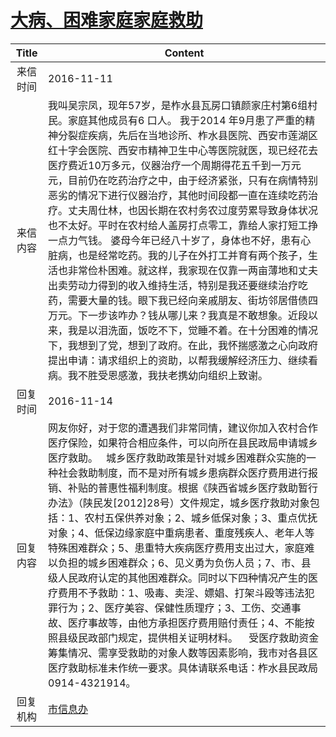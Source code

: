 # <a href="http://www.shangluo.gov.cn/zmhd/ldxxxx.jsp?urltype=leadermail.LeaderMailContentUrl&wbtreeid=1112&leadermailid=3879">大病、困难家庭家庭救助</a>
| Title |                                                                                                                                                                                                                                                             Content                                                                                                                                                                                                                                                             |
|:-----:|---------------------------------------------------------------------------------------------------------------------------------------------------------------------------------------------------------------------------------------------------------------------------------------------------------------------------------------------------------------------------------------------------------------------------------------------------------------------------------------------------------------------------------|
| 来信时间  | 2016-11-11                                                                                                                                                                                                                                                                                                                                                                                                                                                                                                                      |
| 来信内容  | 我叫吴宗凤，现年57岁，是柞水县瓦房口镇颜家庄村第6组村民。家庭其他成员有6 口人。 我于2014 年9月患了严重的精神分裂症疾病，先后在当地诊所、柞水县医院、西安市莲湖区红十字会医院、西安市精神卫生中心等医院就医，现已经花去医疗费近10万多元，仪器治疗一个周期得花五千到一万元元，目前仍在吃药治疗之中，由于经济紧张，只有在病情特别恶劣的情况下进行仪器治疗，其他时间段都一直在连续吃药治疗。丈夫周仕林，也因长期在农村务农过度劳累导致身体状况也不太好。平时在农村给人盖房打点零工，靠给人家打短工挣一点力气钱。 婆母今年已经八十岁了，身体也不好，患有心脏病，也是经常吃药。我的儿子在外打工并育有两个孩子，生活也非常俭朴困难。就这样，我家现在仅靠一两亩薄地和丈夫出卖劳动力得到的收入维持生活，特别是我还要继续治疗吃药，需要大量的钱。眼下我已经向亲戚朋友、街坊邻居借债四万元。下一步该咋办？钱从哪儿来？我真是不敢想象。近段以来，我是以泪洗面，饭吃不下，觉睡不着。在十分困难的情况下，我想到了党，想到了政府。在此，我怀揣感激之心向政府提出申请：请求组织上的资助，以帮我缓解经济压力、继续看病。我不胜受恩感激，我扶老携幼向组织上致谢。 |
| 回复时间  | 2016-11-14                                                                                                                                                                                                                                                                                                                                                                                                                                                                                                                      |
| 回复内容  | 网友你好，对于您的遭遇我们非常同情，建议你加入农村合作医疗保险，如果符合相应条件，可以向所在县民政局申请城乡医疗救助。   城乡医疗救助政策是针对城乡困难群众实施的一种社会救助制度，而不是对所有城乡患病群众医疗费用进行报销、补贴的普惠性福利制度。根据《陕西省城乡医疗救助暂行办法》（陕民发[2012]28号）文件规定，城乡医疗救助对象包括：1、农村五保供养对象；2、城乡低保对象；3、重点优抚对象；4、低保边缘家庭中重病患者、重度残疾人、老年人等特殊困难群众；5、患重特大疾病医疗费用支出过大，家庭难以负担的城乡困难群众；6、见义勇为负伤人员；7、市、县级人民政府认定的其他困难群众。同时以下四种情况产生的医疗费用不予救助：1、吸毒、卖淫、嫖娼、打架斗殴等违法犯罪行为；2、医疗美容、保健性质理疗；3、工伤、交通事故、医疗事故等，由他方承担医疗费用赔付责任；4、不能按照县级民政部门规定，提供相关证明材料。    受医疗救助资金筹集情况、需享受救助的对象人数等因素影响，我市对各县区医疗救助标准未作统一要求。具体请联系电话：柞水县民政局 0914-4321914。                              |
| 回复机构  | <a href="../../categories/agencies/市信息办.md">市信息办</a>                                                                                                                                                                                                                                                                                                                                                                                                                                                                            |